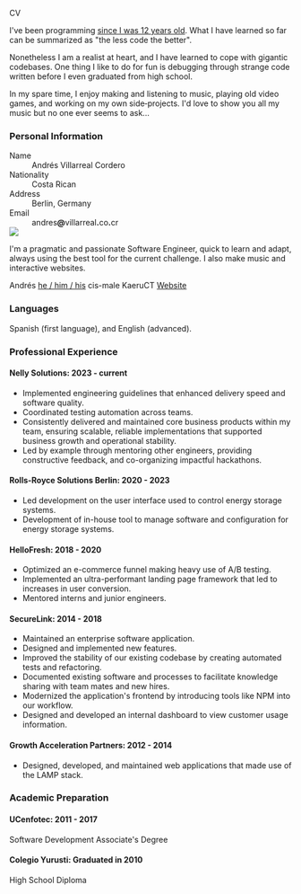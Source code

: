 CV

I've been programming [since I was 12 years old](https://kaeruct.github.io/posts/origins.html). What I have learned so far can be summarized as "the less code the better".

Nonetheless I am a realist at heart, and I have learned to cope with gigantic codebases. One thing I like to do for fun is debugging through strange code written before I even graduated from high school.

In my spare time, I enjoy making and listening to music, playing old video games, and working on my own side‑projects. I'd love to show you all my music but no one ever seems to ask...

### Personal Information

<dl class="personal-info h-card">
<dt>Name</dt>
<dd class="p-name">Andrés Villarreal Cordero</dd>
<dt>Nationality</dt>
<dd>Costa Rican</dd>
<dt>Address</dt>
<dd><span class="p-locality">Berlin</span>, <span class="p-country-name">Germany</span></dd>
<dt>Email</dt>
<dd class="u-email">andres<strong>@</strong>villarreal<strong>.</strong>co<strong>.</strong>cr</dd>
<div class="meta">
<img class="u-photo" src="/img/face.jpg" />
<p class="p-note">
I'm a pragmatic and passionate Software Engineer, quick to learn and adapt, always using the best tool for the current challenge. I also make music and interactive websites.
</p>
<span class="p-given-name">Andrés</span>
<a class="u-pronoun" href="https://pronoun.is/he">he / him / his</a>
<span class="p-gender-identity">cis-male</span>
<span class="p-nickname">KaeruCT</span>
<a href="https://andres.villarreal.co.cr/" class="u-url u-uid">Website</a>
</div>
</dl>

### Languages

Spanish (first language), and English (advanced).

### Professional Experience

#### Nelly Solutions: 2023 - current

*   Implemented engineering guidelines that enhanced delivery speed and software quality.
*   Coordinated testing automation across teams.
*   Consistently delivered and maintained core business products within my team, ensuring scalable, reliable implementations that supported business growth and operational stability.
*   Led by example through mentoring other engineers, providing constructive feedback, and co-organizing impactful hackathons.

#### Rolls-Royce Solutions Berlin: 2020 - 2023

*   Led development on the user interface used to control energy storage systems.
*   Development of in-house tool to manage software and configuration for energy storage systems.

#### HelloFresh: 2018 - 2020

*   Optimized an e-commerce funnel making heavy use of A/B testing.
*   Implemented an ultra-performant landing page framework that led to increases in user conversion.
*   Mentored interns and junior engineers.

#### SecureLink: 2014 - 2018

*   Maintained an enterprise software application.
*   Designed and implemented new features.
*   Improved the stability of our existing codebase by creating automated tests and refactoring.
*   Documented existing software and processes to facilitate knowledge sharing with team mates and new hires.
*   Modernized the application's frontend by introducing tools like NPM into our workflow.
*   Designed and developed an internal dashboard to view customer usage information.

#### Growth Acceleration Partners: 2012 - 2014

*   Designed, developed, and maintained web applications that made use of the LAMP stack.

### Academic Preparation

#### UCenfotec: 2011 - 2017

Software Development Associate's Degree

#### Colegio Yurusti: Graduated in 2010

High School Diploma